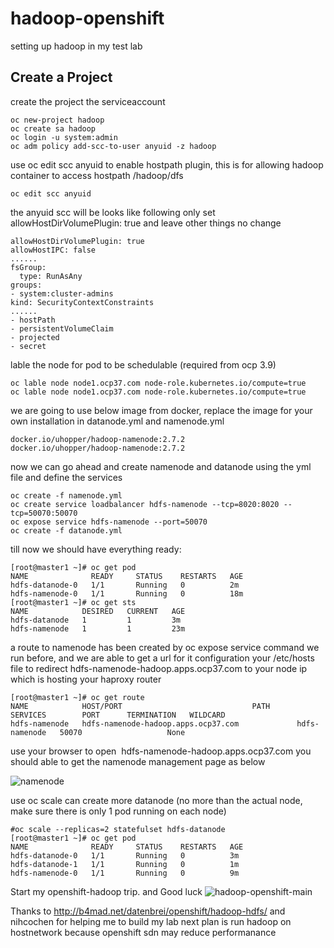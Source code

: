 # hadoop-openshift
setting up hadoop in my test lab


## Create a Project
create the project the serviceaccount
```shell
oc new-project hadoop
oc create sa hadoop
oc login -u system:admin
oc adm policy add-scc-to-user anyuid -z hadoop
```
use oc edit scc anyuid to enable hostpath plugin,  this is for allowing hadoop container to access hostpath /hadoop/dfs
```shell
oc edit scc anyuid
```
the anyuid scc will be looks like following
only  set allowHostDirVolumePlugin: true and leave other things no change

```shell
allowHostDirVolumePlugin: true
allowHostIPC: false
......
fsGroup:
  type: RunAsAny
groups:
- system:cluster-admins
kind: SecurityContextConstraints
......
- hostPath
- persistentVolumeClaim
- projected
- secret
```

lable the node for pod to be schedulable (required from ocp 3.9)
```shell
oc lable node node1.ocp37.com node-role.kubernetes.io/compute=true 
oc lable node node1.ocp37.com node-role.kubernetes.io/compute=true 
```

we are going to use below image from docker,  replace the image for your own installation in datanode.yml and namenode.yml  
```shell
docker.io/uhopper/hadoop-namenode:2.7.2
docker.io/uhopper/hadoop-namenode:2.7.2
```
now we can go ahead and create namenode and datanode using the yml file and define the services
```shell
oc create -f namenode.yml
oc create service loadbalancer hdfs-namenode --tcp=8020:8020 --tcp=50070:50070
oc expose service hdfs-namenode --port=50070
oc create -f datanode.yml
```

till now we should have everything ready:
```shell
[root@master1 ~]# oc get pod
NAME              READY     STATUS    RESTARTS   AGE
hdfs-datanode-0   1/1       Running   0          2m
hdfs-namenode-0   1/1       Running   0          18m
[root@master1 ~]# oc get sts
NAME            DESIRED   CURRENT   AGE
hdfs-datanode   1         1         3m
hdfs-namenode   1         1         23m
```

a route to namenode has been created by oc expose service command we run before, and we are able to get a url for it
configuration your /etc/hosts file to redirect hdfs-namenode-hadoop.apps.ocp37.com to your node ip which is hosting your haproxy router
```shell
[root@master1 ~]# oc get route
NAME            HOST/PORT                             PATH      SERVICES        PORT      TERMINATION   WILDCARD
hdfs-namenode   hdfs-namenode-hadoop.apps.ocp37.com             hdfs-namenode   50070                   None
```

use your browser to open  hdfs-namenode-hadoop.apps.ocp37.com   you should able to get the namenode management page as below

![namenode](https://github.com/hydracz/hadoop-openshift/blob/01-hadoop-hdfs/master/namenode.png)

use oc scale can create more datanode (no more than the actual node,  make sure there is only 1 pod running on each node)

```shell
#oc scale --replicas=2 statefulset hdfs-datanode
[root@master1 ~]# oc get pod
NAME              READY     STATUS    RESTARTS   AGE
hdfs-datanode-0   1/1       Running   0          3m
hdfs-datanode-1   1/1       Running   0          1m
hdfs-namenode-0   1/1       Running   0          9m

```
Start my openshift-hadoop trip.  and Good luck
![hadoop-openshift-main](https://github.com/hydracz/hadoop-openshift/blob/master/01-hadoop-hdfs/hadoop-openshift-main.png)



Thanks to http://b4mad.net/datenbrei/openshift/hadoop-hdfs/  and nihcochen for helping me to build my lab
next plan is run hadoop on hostnetwork because openshift sdn may reduce performanance 

